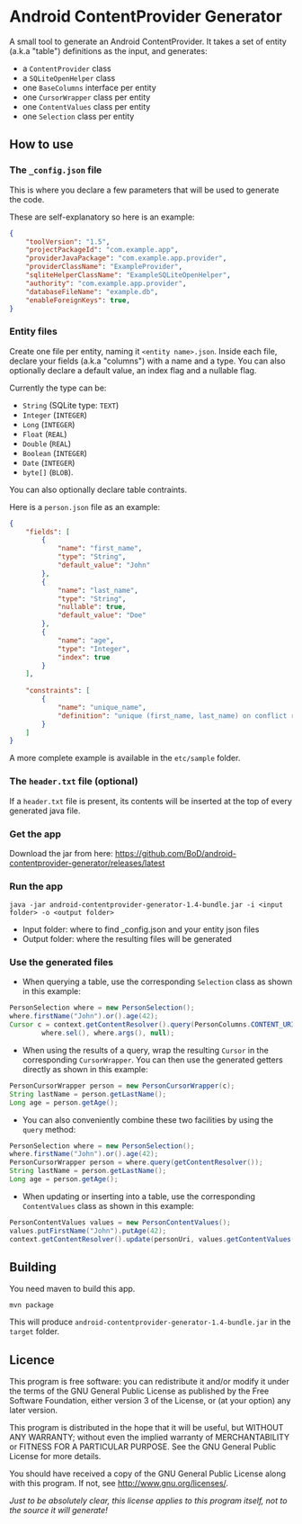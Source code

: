 Android ContentProvider Generator
=================================

A small tool to generate an Android ContentProvider.
It takes a set of entity (a.k.a "table") definitions as the input, and generates:
- a `ContentProvider` class
- a `SQLiteOpenHelper` class
- one `BaseColumns` interface per entity 
- one `CursorWrapper` class per entity
- one `ContentValues` class per entity
- one `Selection` class per entity

How to use
----------

### The `_config.json` file

This is where you declare a few parameters that will be used to generate the code.

These are self-explanatory so here is an example:
```json
{
	"toolVersion": "1.5",
	"projectPackageId": "com.example.app",
	"providerJavaPackage": "com.example.app.provider",
	"providerClassName": "ExampleProvider",
	"sqliteHelperClassName": "ExampleSQLiteOpenHelper",
	"authority": "com.example.app.provider",
	"databaseFileName": "example.db",
	"enableForeignKeys": true,
}
```

### Entity files

Create one file per entity, naming it `<entity name>.json`.
Inside each file, declare your fields (a.k.a "columns") with a name and a type.
You can also optionally declare a default value, an index flag and a nullable flag.

Currently the type can be:
- `String` (SQLite type: `TEXT`)
- `Integer` (`INTEGER`)
- `Long` (`INTEGER`)
- `Float` (`REAL`)
- `Double` (`REAL`) 
- `Boolean` (`INTEGER`)
- `Date` (`INTEGER`)
- `byte[]` (`BLOB`).

You can also optionally declare table contraints.

Here is a `person.json` file as an example:

```json
{
	"fields": [
		{
			"name": "first_name",
			"type": "String",
			"default_value": "John"
		},
		{
			"name": "last_name",
			"type": "String",
			"nullable": true,
			"default_value": "Doe"
		},
		{
			"name": "age",
			"type": "Integer",
			"index": true
		}
	],
	
	"constraints": [
		{
			"name": "unique_name",
			"definition": "unique (first_name, last_name) on conflict replace"
		}
	]
}
```

A more complete example is available in the `etc/sample` folder.

### The `header.txt` file (optional)

If a `header.txt` file is present, its contents will be inserted at the top of every generated java file.


### Get the app

Download the jar from here:
https://github.com/BoD/android-contentprovider-generator/releases/latest


### Run the app

`java -jar android-contentprovider-generator-1.4-bundle.jar -i <input folder> -o <output folder>`
- Input folder: where to find _config.json and your entity json files
- Output folder: where the resulting files will be generated

### Use the generated files

- When querying a table, use the corresponding `Selection` class as shown in this example:

```java
PersonSelection where = new PersonSelection();
where.firstName("John").or().age(42);
Cursor c = context.getContentResolver().query(PersonColumns.CONTENT_URI, projection,
        where.sel(), where.args(), null);
```
- When using the results of a query, wrap the resulting `Cursor` in the corresponding `CursorWrapper`.  You can then use
the generated getters directly as shown in this example:

```java
PersonCursorWrapper person = new PersonCursorWrapper(c);
String lastName = person.getLastName();
Long age = person.getAge();
```
- You can also conveniently combine these two facilities by using the `query` method:

```java
PersonSelection where = new PersonSelection();
where.firstName("John").or().age(42);
PersonCursorWrapper person = where.query(getContentResolver());
String lastName = person.getLastName();
Long age = person.getAge();
```
- When updating or inserting into a table, use the corresponding `ContentValues` class as shown in this example:

```java
PersonContentValues values = new PersonContentValues();
values.putFirstName("John").putAge(42);
context.getContentResolver().update(personUri, values.getContentValues(), null, null);
```

Building
--------

You need maven to build this app.

`mvn package`

This will produce `android-contentprovider-generator-1.4-bundle.jar` in the `target` folder.


Licence
-------

This program is free software: you can redistribute it and/or modify
it under the terms of the GNU General Public License as published by
the Free Software Foundation, either version 3 of the License, or
(at your option) any later version.

This program is distributed in the hope that it will be useful,
but WITHOUT ANY WARRANTY; without even the implied warranty of
MERCHANTABILITY or FITNESS FOR A PARTICULAR PURPOSE.  See the
GNU General Public License for more details.

You should have received a copy of the GNU General Public License
along with this program.  If not, see <http://www.gnu.org/licenses/>.

*Just to be absolutely clear, this license applies to this program itself,
not to the source it will generate!*
